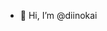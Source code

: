 - 👋 Hi, I’m @diinokai

<!---
diinokai/diinokai is a ✨ special ✨ repository because its `README.md` (this file) appears on your GitHub profile.
You can click the Preview link to take a look at your changes.
--->
